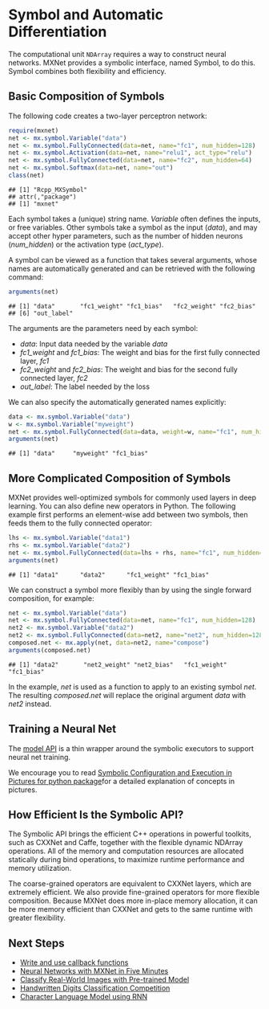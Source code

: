 <!--- Licensed to the Apache Software Foundation (ASF) under one -->
<!--- or more contributor license agreements.  See the NOTICE file -->
<!--- distributed with this work for additional information -->
<!--- regarding copyright ownership.  The ASF licenses this file -->
<!--- to you under the Apache License, Version 2.0 (the -->
<!--- "License"); you may not use this file except in compliance -->
<!--- with the License.  You may obtain a copy of the License at -->

<!---   http://www.apache.org/licenses/LICENSE-2.0 -->

<!--- Unless required by applicable law or agreed to in writing, -->
<!--- software distributed under the License is distributed on an -->
<!--- "AS IS" BASIS, WITHOUT WARRANTIES OR CONDITIONS OF ANY -->
<!--- KIND, either express or implied.  See the License for the -->
<!--- specific language governing permissions and limitations -->
<!--- under the License. -->

# Symbol and Automatic Differentiation

The computational unit `NDArray` requires a way to construct neural networks. MXNet provides a symbolic interface, named Symbol, to do this. Symbol combines both flexibility and efficiency.

## Basic Composition of Symbols

The following code creates a two-layer perceptron network:


```r
require(mxnet)
net <- mx.symbol.Variable("data")
net <- mx.symbol.FullyConnected(data=net, name="fc1", num_hidden=128)
net <- mx.symbol.Activation(data=net, name="relu1", act_type="relu")
net <- mx.symbol.FullyConnected(data=net, name="fc2", num_hidden=64)
net <- mx.symbol.Softmax(data=net, name="out")
class(net)
```

```
## [1] "Rcpp_MXSymbol"
## attr(,"package")
## [1] "mxnet"
```

Each symbol takes a (unique) string name. *Variable* often defines the inputs,
or free variables. Other symbols take a symbol as the input (*data*),
and may accept other hyper parameters, such as the number of hidden neurons (*num_hidden*)
or the activation type (*act_type*).

A symbol can be viewed as a function that takes several arguments, whose
names are automatically generated and can be retrieved with the following command:


```r
arguments(net)
```

```
## [1] "data"       "fc1_weight" "fc1_bias"   "fc2_weight" "fc2_bias"
## [6] "out_label"
```

The arguments are the parameters need by each symbol:

- *data*: Input data needed by the variable *data*
- *fc1_weight* and *fc1_bias*: The weight and bias for the first fully connected layer, *fc1*
- *fc2_weight* and *fc2_bias*: The weight and bias for the second fully connected layer, *fc2*
- *out_label*: The label needed by the loss

We can also specify the automatically generated names explicitly:


```r
data <- mx.symbol.Variable("data")
w <- mx.symbol.Variable("myweight")
net <- mx.symbol.FullyConnected(data=data, weight=w, name="fc1", num_hidden=128)
arguments(net)
```

```
## [1] "data"     "myweight" "fc1_bias"
```

## More Complicated Composition of Symbols

MXNet provides well-optimized symbols for
commonly used layers in deep learning. You can also define new operators
in Python. The following example first performs an element-wise add between two
symbols, then feeds them to the fully connected operator:


```r
lhs <- mx.symbol.Variable("data1")
rhs <- mx.symbol.Variable("data2")
net <- mx.symbol.FullyConnected(data=lhs + rhs, name="fc1", num_hidden=128)
arguments(net)
```

```
## [1] "data1"      "data2"      "fc1_weight" "fc1_bias"
```

We can construct a symbol more flexibly than by using the single
forward composition, for example:


```r
net <- mx.symbol.Variable("data")
net <- mx.symbol.FullyConnected(data=net, name="fc1", num_hidden=128)
net2 <- mx.symbol.Variable("data2")
net2 <- mx.symbol.FullyConnected(data=net2, name="net2", num_hidden=128)
composed.net <- mx.apply(net, data=net2, name="compose")
arguments(composed.net)
```

```
## [1] "data2"       "net2_weight" "net2_bias"   "fc1_weight"  "fc1_bias"
```

In the example, *net* is used as a function to apply to an existing symbol
*net*. The resulting *composed.net* will replace the original argument *data* with
*net2* instead.

## Training a Neural Net

The [model API](https://github.com/apache/incubator-mxnet/blob/master/R-package/R/model.R) is a thin wrapper around the symbolic executors to support neural net training.

We encourage you to read [Symbolic Configuration and Execution in Pictures for python package](../../api/python/symbol_in_pictures/symbol_in_pictures.md)for a detailed explanation of concepts in pictures.

## How Efficient Is the Symbolic API?

The Symbolic API brings the efficient C++
operations in powerful toolkits, such as CXXNet and Caffe, together with the
flexible dynamic NDArray operations. All of the memory and computation resources are
allocated statically during bind operations, to maximize runtime performance and memory
utilization.

The coarse-grained operators are equivalent to CXXNet layers, which are
extremely efficient.  We also provide fine-grained operators for more flexible
composition. Because MXNet does more in-place memory allocation, it can
be more memory efficient than CXXNet and gets to the same runtime with
greater flexibility.

## Next Steps
* [Write and use callback functions](http://mxnet.io/tutorials/r/CallbackFunction.html)
* [Neural Networks with MXNet in Five Minutes](http://mxnet.io/tutorials/r/fiveMinutesNeuralNetwork.html)
* [Classify Real-World Images with Pre-trained Model](http://mxnet.io/tutorials/r/classifyRealImageWithPretrainedModel.html)
* [Handwritten Digits Classification Competition](http://mxnet.io/tutorials/r/mnistCompetition.html)
* [Character Language Model using RNN](http://mxnet.io/tutorials/r/charRnnModel.html)
